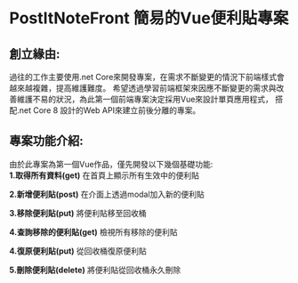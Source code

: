 # PostItNoteFront 簡易的Vue便利貼專案

## 創立緣由:
  過往的工作主要使用.net Core來開發專案，在需求不斷變更的情況下前端樣式會越來越複雜，提高維護難度。
  希望透過學習前端框架來因應不斷變更的需求與改善維護不易的狀況，為此第一個前端專案決定採用Vue來設計單頁應用程式，
  搭配.net Core 8 設計的Web API來建立前後分離的專案。

## 專案功能介紹:
  由於此專案為第一個Vue作品，僅先開發以下幾個基礎功能:   
  **1.取得所有資料(get)**
    在首頁上顯示所有生效中的便利貼

  **2.新增便利貼(post)**
    在介面上透過modal加入新的便利貼

  **3.移除便利貼(put)**
    將便利貼移至回收桶

  **4.查詢移除的便利貼(get)**
    檢視所有移除的便利貼

  **4.復原便利貼(put)**
    從回收桶復原便利貼

  **5.刪除便利貼(delete)**
    將便利貼從回收桶永久刪除


 
